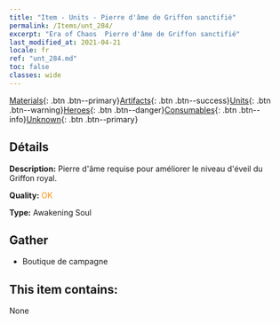```yaml
---
title: "Item - Units - Pierre d'âme de Griffon sanctifié"
permalink: /Items/unt_284/
excerpt: "Era of Chaos  Pierre d'âme de Griffon sanctifié"
last_modified_at: 2021-04-21
locale: fr
ref: "unt_284.md"
toc: false
classes: wide
---
```

 [Materials](/fr/Items/){: .btn .btn--primary}[Artifacts](/fr/Items/Artifacts/){: .btn .btn--success}[Units](/fr/Items/Units/){: .btn .btn--warning}[Heroes](/fr/Items/Heroes/){: .btn .btn--danger}[Consumables](/fr/Items/Consumables/){: .btn .btn--info}[Unknown](/fr/Items/Unknown/){: .btn .btn--primary}

## Détails
 **Description:** Pierre d'âme requise pour améliorer le niveau d'éveil du Griffon royal.

 **Quality:** <span style="color: #FF8C00">OK</span>

 **Type:** Awakening Soul

## Gather

*    Boutique de campagne 

## This item contains:

  None

